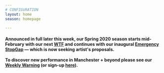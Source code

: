 ```yaml
---
# CONFIGURATION
layout: home
season: homepage

---
```

#### Announced in full later this week, our Spring 2020 season starts mid-February with our next <a href="http://thelowry.com/about-us/festivals-projects/take-a-risk/wtf-wednesday" target="_blank">WTF</a> and continues with our inaugural [Emergency StopGap](/hab/emergency) — which is now seeking artist's proposals.<br><br>To discover new performance in Manchester + beyond please see our <a href="http://wordofwarning.posthaven.com" target="_blank">Weekly Warning</a> (or sign-up <a href="http://eepurl.com/i_Odb" target="_blank">here</a>).
